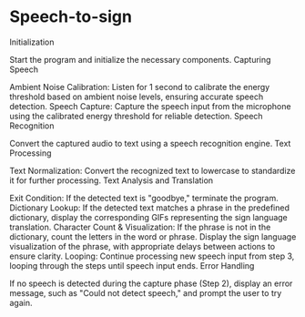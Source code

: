 # Speech-to-sign
Initialization

Start the program and initialize the necessary components.
Capturing Speech

Ambient Noise Calibration: Listen for 1 second to calibrate the energy threshold based on ambient noise levels, ensuring accurate speech detection.
Speech Capture: Capture the speech input from the microphone using the calibrated energy threshold for reliable detection.
Speech Recognition

Convert the captured audio to text using a speech recognition engine.
Text Processing

Text Normalization: Convert the recognized text to lowercase to standardize it for further processing.
Text Analysis and Translation

Exit Condition: If the detected text is "goodbye," terminate the program.
Dictionary Lookup: If the detected text matches a phrase in the predefined dictionary, display the corresponding GIFs representing the sign language translation.
Character Count & Visualization:
If the phrase is not in the dictionary, count the letters in the word or phrase.
Display the sign language visualization of the phrase, with appropriate delays between actions to ensure clarity.
Looping: Continue processing new speech input from step 3, looping through the steps until speech input ends.
Error Handling

If no speech is detected during the capture phase (Step 2), display an error message, such as "Could not detect speech," and prompt the user to try again.
